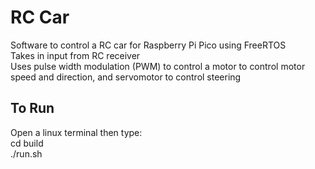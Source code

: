 # RC Car
Software to control a RC car for Raspberry Pi Pico using FreeRTOS \
Takes in input from RC receiver \
Uses pulse width modulation (PWM) to control a motor to control motor speed and direction, and servomotor to control steering
## To Run
Open a linux terminal then type:\
cd build\
./run.sh

